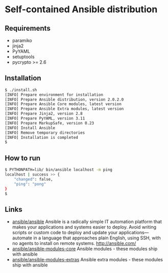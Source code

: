 # Self-contained Ansible distribution

## Requirements

- paramiko
- jinja2
- PyYAML
- setuptools
- pycrypto >= 2.6

## Installation

```sh
$ ./install.sh
[INFO] Prepare environment for installation
[INFO] Prepare Ansible distribution, version 2.0.2.0
[INFO] Prepare Ansible Core modules, latest version
[INFO] Prepare Ansible Extra modules, latest version
[INFO] Prepare Jinja2, version 2.8
[INFO] Prepare PyYAML, version 3.11
[INFO] Prepare MarkupSafe, version 0.23
[INFO] Install Ansible
[INFO] Remove temporary directories
[INFO] Installation is completed
$
```

## How to run

```sh
$ PYTHONPATH=lib/ bin/ansible localhost -m ping
localhost | success >> {
    "changed": false,
    "ping": "pong"
}
$  
```

## Links

- [ansible/ansible](https://github.com/ansible/ansible) Ansible is a radically simple IT automation platform that makes your applications and systems easier to deploy. Avoid writing scripts or custom code to deploy and update your applications— automate in a language that approaches plain English, using SSH, with no agents to install on remote systems. http://ansible.com/
- [ansible/ansible-modules-core](https://github.com/ansible/ansible-modules-core) Ansible modules - these modules ship with ansible
- [ansible/ansible-modules-extras](https://github.com/ansible/ansible-modules-extras) Ansible extra modules - these modules ship with ansible

